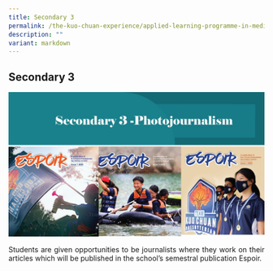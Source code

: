 ```yaml
---
title: Secondary 3
permalink: /the-kuo-chuan-experience/applied-learning-programme-in-media-literacy/secondary-3/
description: ""
variant: markdown
---
```

## Secondary 3

![photojournalism](/images/The%20Kuo%20Chuan%20Experience/ALP%20In%20Media%20Literacy/secondary%203%20-photojournalism.jpg)
  
  


<p style="text-align:justify;"> Students are given opportunities to be journalists where they work on their articles which will be published in the school’s semestral publication Espoir.</p> 